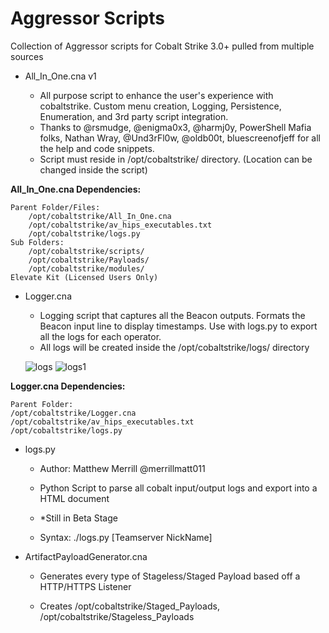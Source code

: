 # Aggressor Scripts
Collection of Aggressor scripts for Cobalt Strike 3.0+ pulled from multiple sources
* All_In_One.cna v1
    
   * All purpose script to enhance the user's experience with cobaltstrike. Custom menu creation, Logging, Persistence,        Enumeration, and 3rd party script integration.
   * Thanks to @rsmudge, @enigma0x3, @harmj0y, PowerShell Mafia folks, Nathan Wray, @Und3rFl0w, @oldb00t, bluescreenofjeff for all the help and code snippets.
   * Script must reside in /opt/cobaltstrike/ directory. (Location can be changed inside the script)

**All_In_One.cna Dependencies:**

    Parent Folder/Files: 
        /opt/cobaltstrike/All_In_One.cna
        /opt/cobaltstrike/av_hips_executables.txt 
        /opt/cobaltstrike/logs.py
    Sub Folders: 
        /opt/cobaltstrike/scripts/
        /opt/cobaltstrike/Payloads/
        /opt/cobaltstrike/modules/
    Elevate Kit (Licensed Users Only)

* Logger.cna
    
    * Logging script that captures all the Beacon outputs. Formats the Beacon input line to display timestamps. Use with logs.py to export all the logs for each operator.
    * All logs will be created inside the /opt/cobaltstrike/logs/ directory
    
    ![logs](https://cloud.githubusercontent.com/assets/27856212/25580186/b85454fe-2e4c-11e7-91e1-10ab88d4e3fe.png)
    ![logs1](https://cloud.githubusercontent.com/assets/27856212/25580187/ba60dbbe-2e4c-11e7-8a37-7cfb124d99e9.png)

**Logger.cna Dependencies:**

    Parent Folder:
    /opt/cobaltstrike/Logger.cna
    /opt/cobaltstrike/av_hips_executables.txt
    /opt/cobaltstrike/logs.py

* logs.py

    * Author: Matthew Merrill @merrillmatt011
    
    * Python Script to parse all cobalt input/output logs and export into a HTML document
    
    * *Still in Beta Stage
    
    * Syntax: ./logs.py [Teamserver NickName]
    
* ArtifactPayloadGenerator.cna

    * Generates every type of Stageless/Staged Payload based off a HTTP/HTTPS Listener
    
    * Creates /opt/cobaltstrike/Staged_Payloads, /opt/cobaltstrike/Stageless_Payloads
